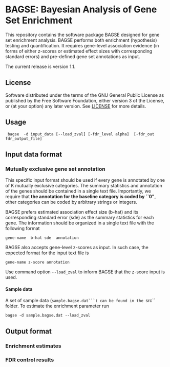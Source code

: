 # BAGSE: Bayesian Analysis of Gene Set Enrichment

This repository contains the software package BAGSE designed for gene set enrichment analysis. BAGSE performs both enrichment (hypothesis) testing and quantification. It requires gene-level association evidence (in forms of either z-scores or estimated effect sizes with corresponding standard errors) and pre-defined gene set annotations as input.

The current release is version 1.1.

## License

Software distributed under the terms of the GNU General Public License as published by the Free Software Foundation, either version 3 of the License, or (at your option) any later version. See [LICENSE](http://www.gnu.org/licenses/gpl-3.0.en.html) for more details.

## Usage 

```
 bagse  -d input_data [--load_zval] [-fdr_level alpha]  [-fdr_out fdr_output_file]
```

## Input data format

### Mutually exclusive gene set annotation

This specific input format should be used if every gene is annotated by one of K mutually exclusive categories. The summary statistics and annotation of the genes should be contained in a single text file. 
Importantly, we require that **the annotation for the baseline category is coded by ``0"**, other categories can be coded by arbitrary strings or integers.


BAGSE prefers estimated association effect size (b-hat) and its corresponding standard error (sde) as the summary statistics for each gene. The information should be organized in a single text file with the following format

``` 
gene-name  b-hat sde  annotation
```

BAGSE also accepts gene-level z-scores as input. In such case, the expected format for the input text file is

```
gene-name z-score annotation
```
Use command option ``--load_zval`` to inform BAGSE that the z-score input is used. 


#### Sample data

A set of sample data (``sample.bagse.dat```) can be found in the ``src`` folder. To estimate the enrichment parameter run

```
bagse -d sample.bagse.dat --load_zval 
```





## Output format

### Enrichment estimates

### FDR control results




